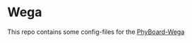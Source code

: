 # Wega
This repo contains some config-files for the [PhyBoard-Wega](http://www.phytec.eu/europe/products/phyboards-singlenbspboardnbspcomputer/phyboards-single-board-computer/p/cortexTM-a8-single-board-computer-fuer-industriesteuerungen-phyboard-wega-am3354-5v.html "PhyBoard Wega")
